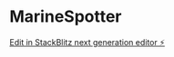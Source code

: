 # MarineSpotter

[Edit in StackBlitz next generation editor ⚡️](https://stackblitz.com/~/github.com/223877540-KC-Mashele/MarineSpotter)